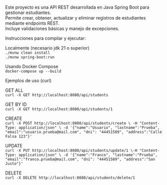 Este proyecto es una API REST desarrollada en Java Spring Boot para gestionar estudiantes.   
Permite crear, obtener, actualizar y eliminar registros de estudiantes mediante endpoints REST.  
Incluye validaciones básicas y manejo de excepciones.

Instrucciones para compilar y ejecutar:

Localmente (necesario jdk 21 o superior)  
`./mvnw clean install`  
`./mvnw spring-boot:run`

Usando Docker Compose  
`docker-compose up --build`

Ejemplos de uso (curl)  

GET ALL  
`curl -X GET http://localhost:8080/api/students`

GET BY ID  
`curl -X GET http://localhost:8080/api/students/1`

CREATE  
`curl -X POST http://localhost:8080/api/students/create \
-H "Content-Type: application/json" \
-d '{"name":"Usuario", "lastname":"Prueba", "email":"usuario.prueba@mail.com", "dni": "44451589", "address":"Calle Falsa 123"}'`

UPDATE  
`curl -X PUT http://localhost:8080/api/students/update/1 \-H "Content-Type: application/json" \
-d '{"name":"Franco", "lastname":"Prueba", "email":"franco.prueba@mail.com", "dni": "44451589", "address":"San Justo"}'`

DELETE  
`curl -X DELETE http://localhost:8080/api/students/delete/1`
